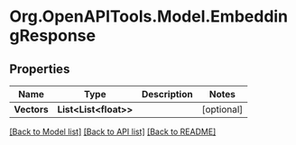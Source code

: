 # Org.OpenAPITools.Model.EmbeddingResponse

## Properties

Name | Type | Description | Notes
------------ | ------------- | ------------- | -------------
**Vectors** | **List&lt;List&lt;float&gt;&gt;** |  | [optional] 

[[Back to Model list]](../README.md#documentation-for-models) [[Back to API list]](../README.md#documentation-for-api-endpoints) [[Back to README]](../README.md)

